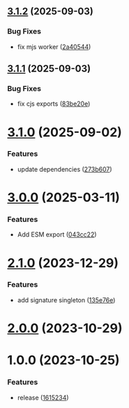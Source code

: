 ## [3.1.2](https://github.com/fgiova/aws-signature/compare/3.1.1...3.1.2) (2025-09-03)


### Bug Fixes

* fix mjs worker ([2a40544](https://github.com/fgiova/aws-signature/commit/2a40544be65c141e9f17f79a66d815a283c1ca5d))

## [3.1.1](https://github.com/fgiova/aws-signature/compare/3.1.0...3.1.1) (2025-09-03)


### Bug Fixes

* fix cjs exports ([83be20e](https://github.com/fgiova/aws-signature/commit/83be20e18caeed0a70511b6c7c6f827da9761b66))

# [3.1.0](https://github.com/fgiova/aws-signature/compare/3.0.0...3.1.0) (2025-09-02)


### Features

* update dependencies ([273b607](https://github.com/fgiova/aws-signature/commit/273b6072d2036d1bd143b7e77a7670c2c1597fe3))

# [3.0.0](https://github.com/fgiova/aws-signature/compare/2.1.0...3.0.0) (2025-03-11)


### Features

* Add ESM export ([043cc22](https://github.com/fgiova/aws-signature/commit/043cc227024c6644caf582eec2818b1b86da29cd))

# [2.1.0](https://github.com/fgiova/aws-signature/compare/2.0.0...2.1.0) (2023-12-29)


### Features

* add signature singleton ([135e76e](https://github.com/fgiova/aws-signature/commit/135e76e74a24f2c326fd400595dac1d627d81587))

# [2.0.0](https://github.com/fgiova/aws-signature/compare/1.0.0...2.0.0) (2023-10-29)

# 1.0.0 (2023-10-25)


### Features

* release ([1615234](https://github.com/fgiova/aws-signature/commit/16152340f869b281245508d1ad8de7ca5004386f))
